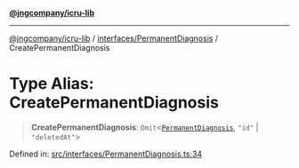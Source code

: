 [**@jngcompany/icru-lib**](../../../README.md)

***

[@jngcompany/icru-lib](../../../README.md) / [interfaces/PermanentDiagnosis](../README.md) / CreatePermanentDiagnosis

# Type Alias: CreatePermanentDiagnosis

> **CreatePermanentDiagnosis**: `Omit`\<[`PermanentDiagnosis`](../interfaces/PermanentDiagnosis.md), `"id"` \| `"deletedAt"`\>

Defined in: [src/interfaces/PermanentDiagnosis.ts:34](https://github.com/jngcompany/icru-lib/blob/d3a4d9c24074b22f396121b6f6d7c5106c66ae75/src/interfaces/PermanentDiagnosis.ts#L34)
